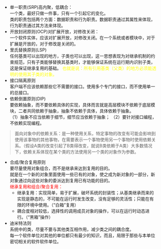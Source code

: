 + 单一职责(SRP)高内聚，低耦合：  
    一个类，最好只做一件事，只有一个引起它的变化。  
    类的职责包括两个方面：数据职责和行为职责。数据职责通过其属性来体现，行为职责通过其方法来体现。
+ 开放封闭原则(OCP)对扩展开放，对修改关闭：  
    一个软件实体，应该对扩展开放，对修改关闭。在一个系统或者模块中，对于扩展是开放的，对于修改是关闭的。
+ 里氏替换原则(LSP)  
    任何基类可以出现的地方，子类也可以出现，这一思想表现为对继承机制的约束规范，只有子类能够替换其基类时，才能够保证系统在运行期内识别子类，这是保证继承复用的基础。
    <font color="yellow">也就是说：所有引用基类（父类）的地方必须能透明的使用其子类的对象。</font>
+ 接口隔离原则  
    客户端不应该依赖那些它不需要的接口。使用多个专门的接口，而不使用单一的总接口。
+ 依赖倒置原则(DIP)  
    要依赖抽象，而不要依赖具体的实现，具体而言就是高层模块不依赖于底层模块，二者共同依赖于抽象，抽象不依赖于具体，具体依赖于抽象。  
    （1）抽象不应当依赖于细节，细节应当依赖于抽象；
    （2）要针对接口编程，不依赖实现编程。
> 面向对象中的依赖关系：是一种使用关系，特定事物的改变有可能会影响到使用该事物的其他事物，在需要表示一个事物使用另一个事物时使用依赖关系。（假设A类的改变引起了B类得改变，就说B类依赖于A类）大多数情况下，依赖关系体现在某个类的方法使用另一个类的对象作为参数。
+ 合成/聚合复用原则  
    要尽量使用对象组合，而不是继承来达到复用的目的。  
    就是在一个新的对象里面使用一些已有的对象，使之成为新对象的一部分，新对象通过向这些对象的委派达到复用已有功能的目的。  
    <font color="red">继承复用和组合/聚合复用：</font>  
    + 继承复用：实现简单，易于扩展，破坏系统的封装性；从基类继承而来的实现是静态的，不可能在运行时发生改变，没有足够的灵活性；只能在有限的环境中使用。（“白箱”复用）
    + 耦合度相对较低，选择性的调用成员对象的操作，可以在运行时动态进行。（“黑箱”操作）
+ 迪米特法则  
    系统中的类，尽量不要与其他类互相作用，减少类之间的耦合度。  
    每一个软件单位对其他的单位都只有最少的知识，而且，局限于那些与本单位密切相关的软件软件单位。
